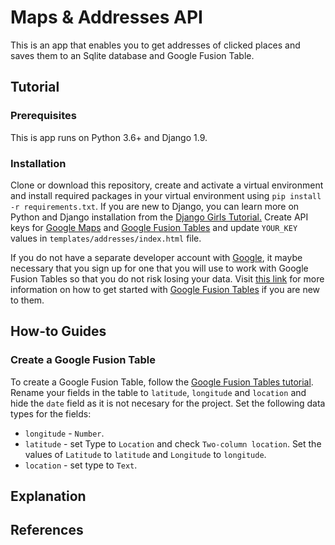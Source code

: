 # Maps & Addresses API
This is an app that enables you to get addresses of clicked places and saves
them to an Sqlite database and Google Fusion Table.

## Tutorial
### Prerequisites
This is app runs on Python 3.6+ and Django 1.9.

### Installation
Clone or download this repository, create and activate a virtual environment and install required packages
 in your virtual environment using `pip install -r requirements.txt`. If you are new to Django, you can learn
 more on Python and Django installation from the [Django Girls Tutorial.](https://tutorial.djangogirls.org/en/installation/)
Create API keys for [Google Maps](https://developers.google.com/maps/documentation/javascript/get-api-key) and
[Google Fusion Tables](https://developers.google.com/fusiontables/docs/v1/using#APIKey) and update
`YOUR_KEY` values in `templates/addresses/index.html` file.

If you do not have a separate developer account with [Google](https://mail.google.com), it maybe necessary that
you sign up for one that you will use to work with Google Fusion Tables so that you do not risk losing your data.
Visit [this link](https://support.google.com/fusiontables/answer/184641?hl=en) for more information on how to get started with
[Google Fusion Tables](https://support.google.com/fusiontables/answer/184641?hl=en) if you are new to them.

## How-to Guides
### Create a Google Fusion Table
To create a Google Fusion Table, follow the [Google Fusion Tables tutorial](https://support.google.com/fusiontables/answer/184641?hl=en). Rename your fields in the table to `latitude`,
 `longitude` and `location` and hide the `date` field as it is not necesary for the project. Set the following
 data types for the fields:
 - `longitude` - `Number`.
 - `latitude` -  set Type to `Location` and check `Two-column location`. Set the values of `Latitude` to `latitude`
 and `Longitude` to `longitude`.
 - `location` - set type to `Text`.


## Explanation


## References

